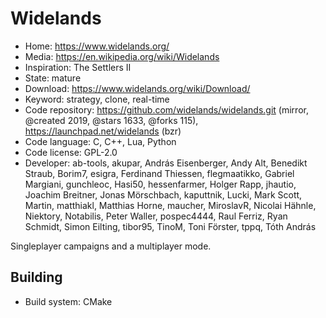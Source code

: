 # Widelands

- Home: https://www.widelands.org/
- Media: https://en.wikipedia.org/wiki/Widelands
- Inspiration: The Settlers II
- State: mature
- Download: https://www.widelands.org/wiki/Download/
- Keyword: strategy, clone, real-time
- Code repository: https://github.com/widelands/widelands.git (mirror, @created 2019, @stars 1633, @forks 115), https://launchpad.net/widelands (bzr)
- Code language: C, C++, Lua, Python
- Code license: GPL-2.0
- Developer: ab-tools, akupar, András Eisenberger, Andy Alt, Benedikt Straub, Borim7, esigra, Ferdinand Thiessen, flegmaatikko, Gabriel Margiani, gunchleoc, Hasi50, hessenfarmer, Holger Rapp, jhautio, Joachim Breitner, Jonas Mörschbach, kaputtnik, Lucki, Mark Scott, Martin, matthiakl, Matthias Horne, maucher, MiroslavR, Nicolai Hähnle, Niektory, Notabilis, Peter Waller, pospec4444, Raul Ferriz, Ryan Schmidt, Simon Eilting, tibor95, TinoM, Toni Förster, tppq, Tóth András

Singleplayer campaigns and a multiplayer mode.

## Building

- Build system: CMake
